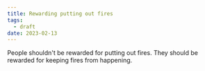 ```yaml
---
title: Rewarding putting out fires
tags:
  - draft
date: 2023-02-13
---
```


People shouldn't be rewarded for putting out fires. They should be rewarded for keeping fires from happening.
